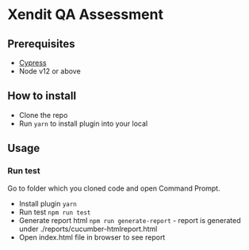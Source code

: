# Xendit QA Assessment

## Prerequisites
- [Cypress](https://www.toolsqa.com/cypress/what-is-cypress/)
- Node v12 or above

## How to install
- Clone the repo
- Run `yarn` to install plugin into your local

## Usage
### Run test
Go to folder which you cloned code and open Command Prompt.
- Install plugin `yarn`
- Run test `npm run test`
- Generate report html `npm run generate-report` - report is generated under ./reports/cucumber-htmlreport.html
- Open index.html file in browser to see report

